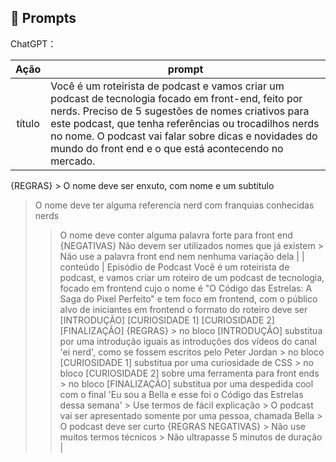 ## 🧠 Prompts


ChatGPT：

|   Ação   | prompt                                                                                                                                                                                                                                                                         |
| :------: | ------------------------------------------------------------------------------------------------------------------------------------------------------------------------------------------------------------------------------------------------------------------------------ |
|  título  | Você é um roteirista de podcast e vamos criar um podcast de tecnologia focado em front-end, feito por nerds. Preciso de 5 sugestões de nomes criativos para este podcast, que tenha referências ou trocadilhos nerds no nome. O podcast vai falar sobre dicas e novidades do mundo do front end e o que está acontecendo no mercado. 
{REGRAS} > O nome deve ser enxuto, com nome e um subtítulo 
> O nome deve ter alguma referencia nerd com franquias conhecidas nerds
> > O nome deve conter alguma palavra forte para front end
{NEGATIVAS}
> Não devem ser utilizados nomes que já existem > Não use a palavra front end nem nenhuma variação dela                                                      |
| conteúdo | Episódio de Podcast Você é um roteirista de podcast, e vamos criar um  roteiro de um podcast de tecnologia, focado em frontend cujo o nome é "O Código das Estrelas: A Saga do Pixel Perfeito" e tem foco em frontend,  com o público alvo de iniciantes em frontend o formato do roteiro deve ser [INTRODUÇÃO] [CURIOSIDADE 1] [CURIOSIDADE 2] [FINALIZAÇÃO] {REGRAS} > no bloco [INTRODUÇÃO] substitua por uma introdução iguais as introduções dos vídeos do canal 'ei nerd', como se fossem escritos pelo Peter Jordan > no bloco [CURIOSIDADE 1] substitua por uma curiosidade de CSS > no bloco [CURIOSIDADE 2] sobre uma ferramenta para front ends > no bloco [FINALIZAÇÃO] substitua por uma despedida cool com o final 'Eu sou a Bella e esse foi o Código das Estrelas dessa semana' > Use termos de fácil explicação > O podcast vai ser apresentado somente por uma pessoa, chamada Bella > O podcast deve ser curto {REGRAS NEGATIVAS} > Não use muitos termos técnicos > Não ultrapasse 5 minutos de duração |

